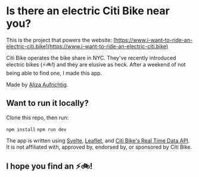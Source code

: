# Is there an electric Citi Bike near you?

This is the project that powers the website: [https://www.i-want-to-ride-an-electric-citi.bike](https://www.i-want-to-ride-an-electric-citi.bike)

Citi Bike operates the bike share in NYC. They've recently introduced electric bikes (⚡️🚲!)  and they are elusive as heck. After a weekend of not being able to find one, I made this app.

Made by [Aliza Aufrichtig](https://www.twitter.com/alizauf).

## Want to run it locally?

Clone this repo, then run:

`npm install`
`npm run dev`

The app is written using [Svelte](https://github.com/sveltejs/svelte), [Leaflet](https://leafletjs.com/), and [Citi Bike's Real Time Data API](https://www.citibikenyc.com/system-data). It is not affiliated with, approved by, endorsed by, or sponsored by Citi Bike. 

## I hope you find an ⚡️🚲!
